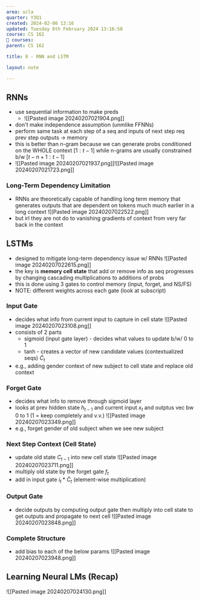 ```yaml
---
area: ucla
quarter: Y3Q1
created: 2024-02-06 13:16
updated: Tuesday 6th February 2024 13:16:58
course: CS 162
📕 courses:
parent: CS 162

title: 8 - RNN and LSTM

layout: note

---
```

## RNNs
- use sequential information to make preds
	- ![[Pasted image 20240207021904.png]]
- don't make independence assumption (unmlike FFNNs)
- perform same task at each step of a seq and inputs of next step req prev step outputs -> memory
- this is better than n-gram because we can generate probs conditioned on the WHOLE context $[1:t-1]$ while n-grams are usually constrained b/w $[t-n+1:t-1]$
- ![[Pasted image 20240207021937.png]]![[Pasted image 20240207021723.png]]
### Long-Term Dependency Limitation
- RNNs are theoretically capable of handling long term memory that generates outputs that are dependent on tokens much much earlier in a long context ![[Pasted image 20240207022522.png]]
- but irl they are not do to vanishing gradients of context from very far back in the context
## LSTMs
- designed to mitigate long-term dependency issue w/ RNNs ![[Pasted image 20240207022615.png]]
- the key is **memory cell state** that add or remove info as seq progresses by changing cascading multiplications to additions of probs
- this is done using 3 gates to control memory (input, forget, and NS/FS)
- NOTE: different weights across each gate (look at subscript)
### Input Gate
- decides what info from current input to capture in cell state ![[Pasted image 20240207023108.png]]
- consists of 2 parts
	- sigmoid (input gate layer) - decides what values to update b/w/ 0 to 1
	- tanh - creates a vector of new candidate values (contextualized seqs) $\tilde C_t$
- e.g., adding gender context of new subject to cell state and replace old context
### Forget Gate
- decides what info to remove through sigmoid layer
- looks at prev hidden state $h_{t-1}$ and current input $x_t$ and outptus vec bw 0 to 1 (1 = keep completely and v.v.) ![[Pasted image 20240207023349.png]]
- e.g., forget gender of old subject when we see new subject
### Next Step Context (Cell State)
- update old state $C_{t-1}$ into new cell state ![[Pasted image 20240207023711.png]]
- multiply old state by the forget gate $f_t$
- add in input gate $i_t *\tilde C_t$ (element-wise multiplication)
### Output Gate
- decide outputs by computing output gate then multiply into cell state to get outputs and propagate to next cell ![[Pasted image 20240207023848.png]]
### Complete Structure
- add bias to each of the below params
![[Pasted image 20240207023948.png]]

## Learning Neural LMs (Recap)
![[Pasted image 20240207024130.png]]
